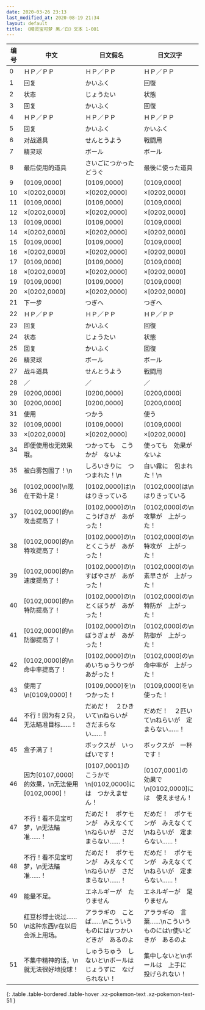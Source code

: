 ```yaml
---
date: 2020-03-26 23:13
last_modified_at: 2020-08-19 21:34
layout: default
title: 《精灵宝可梦 黑／白》文本 1-001
---
```

| 编号 | 中文 | 日文假名 | 日文汉字 |
| ---- | ---- | ---- | --- |
| 0 | ＨＰ／ＰＰ | ＨＰ／ＰＰ | ＨＰ／ＰＰ |
| 1 | 回复 | かいふく | 回復 |
| 2 | 状态 | じょうたい | 状態 |
| 3 | 回复 | かいふく | 回復 |
| 4 | ＨＰ／ＰＰ | ＨＰ／ＰＰ | ＨＰ／ＰＰ |
| 5 | 回复 | かいふく | かいふく |
| 6 | 对战道具 | せんとうよう | 戦闘用 |
| 7 | 精灵球 | ボール | ボール |
| 8 | 最后使用的道具 | さいごにつかったどうぐ | 最後に使った道具 |
| 9 | [0109,0000] | [0109,0000] | [0109,0000] |
| 10 | ×[0202,0000] | ×[0202,0000] | ×[0202,0000] |
| 11 | [0109,0000] | [0109,0000] | [0109,0000] |
| 12 | ×[0202,0000] | ×[0202,0000] | ×[0202,0000] |
| 13 | [0109,0000] | [0109,0000] | [0109,0000] |
| 14 | ×[0202,0000] | ×[0202,0000] | ×[0202,0000] |
| 15 | [0109,0000] | [0109,0000] | [0109,0000] |
| 16 | ×[0202,0000] | ×[0202,0000] | ×[0202,0000] |
| 17 | [0109,0000] | [0109,0000] | [0109,0000] |
| 18 | ×[0202,0000] | ×[0202,0000] | ×[0202,0000] |
| 19 | [0109,0000] | [0109,0000] | [0109,0000] |
| 20 | ×[0202,0000] | ×[0202,0000] | ×[0202,0000] |
| 21 | 下一步 | つぎへ | つぎへ |
| 22 | ＨＰ／ＰＰ | ＨＰ／ＰＰ | ＨＰ／ＰＰ |
| 23 | 回复 | かいふく | 回復 |
| 24 | 状态 | じょうたい | 状態 |
| 25 | 回复 | かいふく | 回復 |
| 26 | 精灵球 | ボール | ボール |
| 27 | 战斗道具 | せんとうよう | 戦闘用 |
| 28 | ／ | ／ | ／ |
| 29 | [0200,0000] | [0200,0000] | [0200,0000] |
| 30 | [0200,0000] | [0200,0000] | [0200,0000] |
| 31 | 使用 | つかう | 使う |
| 32 | [0109,0000] | [0109,0000] | [0109,0000] |
| 33 | ×[0202,0000] | ×[0202,0000] | ×[0202,0000] |
| 34 | 即便使用也无效果哦。 | つかっても　こうかが　ないよ | 使っても　効果が　ないよ |
| 35 | 被白雾包围了！\n | しろいきりに　つつまれた！\n | 白い霧に　包まれた！\n |
| 36 | [0102,0000]\n现在干劲十足！ | [0102,0000]は\nはりきっている | [0102,0000]は\nはりきっている |
| 37 | [0102,0000]的\n攻击提高了！ | [0102,0000]の\nこうげきが　あがった！ | [0102,0000]の\n攻撃が　上がった！ |
| 38 | [0102,0000]的\n特攻提高了！ | [0102,0000]の\nとくこうが　あがった！ | [0102,0000]の\n特攻が　上がった！ |
| 39 | [0102,0000]的\n速度提高了！ | [0102,0000]の\nすばやさが　あがった！ | [0102,0000]の\n素早さが　上がった！ |
| 40 | [0102,0000]的\n特防提高了！ | [0102,0000]の\nとくぼうが　あがった！ | [0102,0000]の\n特防が　上がった！ |
| 41 | [0102,0000]的\n防御提高了！ | [0102,0000]の\nぼうぎょが　あがった！ | [0102,0000]の\n防御が　上がった！ |
| 42 | [0102,0000]的\n命中率提高了！ | [0102,0000]の\nめいちゅうりつが　あがった！ | [0102,0000]の\n命中率が　上がった！ |
| 43 | 使用了\n[0109,0000]！ | [0109,0000]を\nつかった！ | [0109,0000]を\n使った！ |
| 44 | 不行！因为有２只，无法瞄准目标……！ | だめだ！　２ひきいて\nねらいが　さだまらない……！ | だめだ！　２匹いて\nねらいが　定まらない……！ |
| 45 | 盒子满了！ | ボックスが　いっぱいです！ | ボックスが　一杯です！ |
| 46 | 因为[0107,0000]的效果，\n无法使用[0102,0000]！ | [0107,0001]の　こうかで\n[0102,0000]には　つかえません！ | [0107,0001]の　効果で\n[0102,0000]には　使えません！ |
| 47 | 不行！看不见宝可梦，\n无法瞄准……！ | だめだ！　ポケモンが　みえなくて\nねらいが　さだまらない……！ | だめだ！　ポケモンが　みえなくて\nねらいが　定まらない……！ |
| 48 | 不行！看不见宝可梦，\n无法瞄准……！ | だめだ！　ポケモンが　みえなくて\nねらいが　さだまらない……！ | だめだ！　ポケモンが　みえなくて\nねらいが　定まらない……！ |
| 49 | 能量不足。 | エネルギーが　たりません | エネルギーが　足りません |
| 50 | 红豆杉博士说过……\n这种东西\r在以后会派上用场。 | アララギの　ことば……\nこういう　ものには\rつかいどきが　あるのよ | アララギの　言葉……\nこういう　ものには\r使いどきが　あるのよ |
| 51 | 不集中精神的话，\n就无法很好地投球！ | しゅうちゅう　しないと\nボールは　じょうずに　なげられない！ | 集中しないと\nボールは　上手に　投げられない！ |
{: .table .table-bordered .table-hover .xz-pokemon-text .xz-pokemon-text-51 }